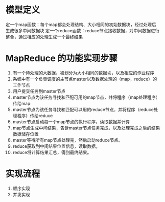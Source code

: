 # 模型定义
定一个map函数：每个map都会处理结构、大小相同的初始数据块，经过处理后生成很多中间数据块
定一个reduce函数：reduce节点接收数据，对中间数据进行整合，通过相应的处理生成一个最终结果

# MapReduce 的功能实现步骤 
1. 有一个待处理的大数据，被划分为大小相同的数据块，以及相应的作业程序
2. 系统中有一个负责调度的主节点master以及数据处理的（map，reduce）的工作节点
3. 用户提交任务到master节点
4. master节点为该任务寻找和匹配可用的map节点，并将程序（map处理程序）传给map
5. master节点为该任务寻找和匹配可以用的reduce节点，并将程序（reduce处理程序）传给reduce
6. master节点启动每一个map节点的执行程序，读取数据并计算
7. map节点生成中间结果，告诉master节点任务完成，以及处理完成之后的结果数据储存位置
8. master等待所有map节点处理完，然后启动reduce节点。
9. reduce获取到中间结果位置信息，读取数据。
10. reduce将计算结果汇总，得到最终结果。

# 实现流程
1. 顺序实现
2. 并发实现

